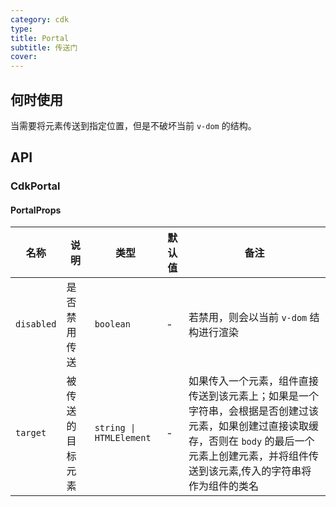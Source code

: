 ```yaml
---
category: cdk
type:
title: Portal
subtitle: 传送门
cover:
---
```


## 何时使用

当需要将元素传送到指定位置，但是不破坏当前 `v-dom` 的结构。

## API

### CdkPortal

#### PortalProps

| 名称       | 说明             | 类型                    | 默认值 | 备注                                                                                                                                                                                                  |
| ---------- | ---------------- | ----------------------- | ------ | ----------------------------------------------------------------------------------------------------------------------------------------------------------------------------------------------------- |
| `disabled` | 是否禁用传送     | `boolean`               | -      | 若禁用，则会以当前 `v-dom` 结构进行渲染                                                                                                                                                               |
| `target`   | 被传送的目标元素 | `string \| HTMLElement` | -      | 如果传入一个元素，组件直接传送到该元素上；如果是一个字符串，会根据是否创建过该元素，如果创建过直接读取缓存，否则在 `body` 的最后一个元素上创建元素，并将组件传送到该元素,传入的字符串将作为组件的类名 |
